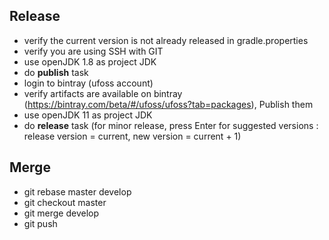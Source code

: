 ## Release
* verify the current version is not already released in gradle.properties
* verify you are using SSH with GIT
* use openJDK 1.8 as project JDK
* do **publish** task
* login to bintray (ufoss account)
* verify artifacts are available on bintray (https://bintray.com/beta/#/ufoss/ufoss?tab=packages), Publish them
* use openJDK 11 as project JDK
* do **release** task (for minor release, press Enter for suggested versions : release version = current, new version = current + 1)

## Merge
* git rebase master develop
* git checkout master
* git merge develop
* git push
